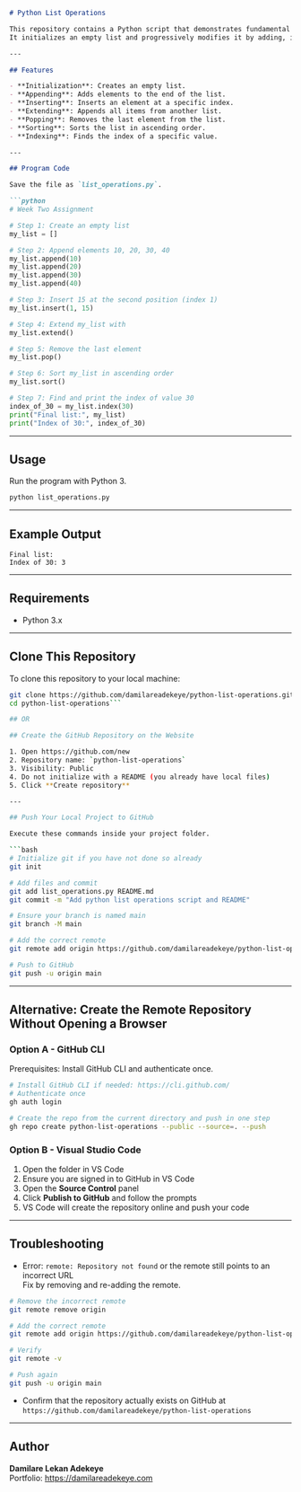 ```markdown
# Python List Operations

This repository contains a Python script that demonstrates fundamental list manipulations. 
It initializes an empty list and progressively modifies it by adding, inserting, extending, removing, and sorting elements, finally printing the modified list and the index of a specific element.

---

## Features

- **Initialization**: Creates an empty list.
- **Appending**: Adds elements to the end of the list.
- **Inserting**: Inserts an element at a specific index.
- **Extending**: Appends all items from another list.
- **Popping**: Removes the last element from the list.
- **Sorting**: Sorts the list in ascending order.
- **Indexing**: Finds the index of a specific value.

---

## Program Code

Save the file as `list_operations.py`.

```python
# Week Two Assignment

# Step 1: Create an empty list
my_list = []

# Step 2: Append elements 10, 20, 30, 40
my_list.append(10)
my_list.append(20)
my_list.append(30)
my_list.append(40)

# Step 3: Insert 15 at the second position (index 1)
my_list.insert(1, 15)

# Step 4: Extend my_list with
my_list.extend()

# Step 5: Remove the last element
my_list.pop()

# Step 6: Sort my_list in ascending order
my_list.sort()

# Step 7: Find and print the index of value 30
index_of_30 = my_list.index(30)
print("Final list:", my_list)
print("Index of 30:", index_of_30)
```

---

## Usage

Run the program with Python 3.

```bash
python list_operations.py
```

---

## Example Output
```
Final list:
Index of 30: 3
```
---

## Requirements

- Python 3.x

---

## Clone This Repository

To clone this repository to your local machine:

```bash
git clone https://github.com/damilareadekeye/python-list-operations.git
cd python-list-operations```

## OR 

## Create the GitHub Repository on the Website

1. Open https://github.com/new  
2. Repository name: `python-list-operations`  
3. Visibility: Public  
4. Do not initialize with a README (you already have local files)  
5. Click **Create repository**

---

## Push Your Local Project to GitHub

Execute these commands inside your project folder.

```bash
# Initialize git if you have not done so already
git init

# Add files and commit
git add list_operations.py README.md
git commit -m "Add python list operations script and README"

# Ensure your branch is named main
git branch -M main

# Add the correct remote
git remote add origin https://github.com/damilareadekeye/python-list-operations.git

# Push to GitHub
git push -u origin main
```

---

## Alternative: Create the Remote Repository Without Opening a Browser

### Option A - GitHub CLI

Prerequisites: Install GitHub CLI and authenticate once.

```bash
# Install GitHub CLI if needed: https://cli.github.com/
# Authenticate once
gh auth login

# Create the repo from the current directory and push in one step
gh repo create python-list-operations --public --source=. --push
```

### Option B - Visual Studio Code

1. Open the folder in VS Code  
2. Ensure you are signed in to GitHub in VS Code  
3. Open the **Source Control** panel  
4. Click **Publish to GitHub** and follow the prompts  
5. VS Code will create the repository online and push your code

---

## Troubleshooting

- Error: `remote: Repository not found` or the remote still points to an incorrect URL  
  Fix by removing and re-adding the remote.

```bash
# Remove the incorrect remote
git remote remove origin

# Add the correct remote
git remote add origin https://github.com/damilareadekeye/python-list-operations.git

# Verify
git remote -v

# Push again
git push -u origin main
```

- Confirm that the repository actually exists on GitHub at  
  `https://github.com/damilareadekeye/python-list-operations`

---

## Author

**Damilare Lekan Adekeye**  
Portfolio: https://damilareadekeye.com
```